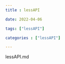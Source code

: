 ```yaml
---
title : lessAPI

date: 2022-04-06

tags: ["lessAPI"]

categories : ["lessAPI"]

---
```


lessAPI.md

<!--more-->
